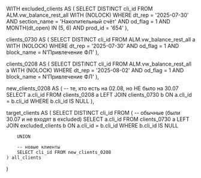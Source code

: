 WITH excluded_clients AS (
    SELECT DISTINCT cli_id
    FROM ALM.vw_balance_rest_all WITH (NOLOCK)
    WHERE 
        dt_rep = '2025-07-30'
        AND section_name = 'Накопительный счёт'
        AND od_flag = 1
        AND MONTH(dt_open) IN (5, 6)
        AND prod_id = '654'
),

clients_0730 AS (
    SELECT DISTINCT cli_id
    FROM ALM.vw_balance_rest_all a WITH (NOLOCK)
    WHERE 
        dt_rep = '2025-07-30'
        AND od_flag = 1
        AND block_name = N'Привлечение ФЛ'
),

clients_0208 AS (
    SELECT DISTINCT cli_id
    FROM ALM.vw_balance_rest_all a WITH (NOLOCK)
    WHERE 
        dt_rep = '2025-08-02'
        AND od_flag = 1
        AND block_name = N'Привлечение ФЛ'
),

new_clients_0208 AS (
    -- те, кто есть на 02.08, но НЕ было на 30.07
    SELECT a.cli_id
    FROM clients_0208 a
    LEFT JOIN clients_0730 b ON a.cli_id = b.cli_id
    WHERE b.cli_id IS NULL
),

target_clients AS (
    SELECT DISTINCT cli_id
    FROM (
        -- обычные (были 30.07 и не входят в excluded)
        SELECT a.cli_id
        FROM clients_0730 a
        LEFT JOIN excluded_clients b ON a.cli_id = b.cli_id
        WHERE b.cli_id IS NULL

        UNION

        -- новые клиенты
        SELECT cli_id FROM new_clients_0208
    ) all_clients
)
